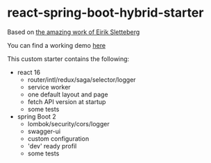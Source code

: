 # react-spring-boot-hybrid-starter

Based on [the amazing work of Eirik Sletteberg](https://github.com/eirslett/frontend-maven-plugin)

You can find a working demo [here](https://creativeyann-hybrid.herokuapp.com/)

This custom starter contains the following:
* react 16
  * router/intl/redux/saga/selector/logger
  * service worker
  * one default layout and page
  * fetch API version at startup
  * some tests
* spring Boot 2
  * lombok/security/cors/logger
  * swagger-ui
  * custom configuration
  * 'dev' ready profil
  * some tests
